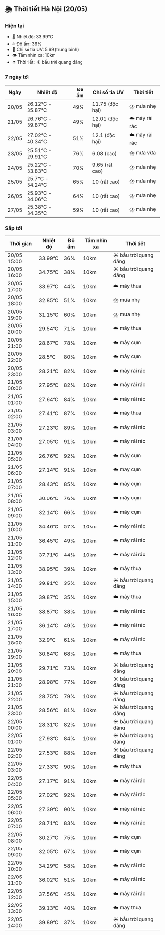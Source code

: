 ## 🌦️ Thời tiết Hà Nội (20/05)

### Hiện tại

- 🌡️ Nhiệt độ: 33.99℃
- 💦 Độ ẩm: 36%
- 🌟 Chỉ số tia UV: 5.69 (trung bình)
- 👁️ Tầm nhìn xa: 10km
- ☂️ Thời tiết: ☀️ bầu trời quang đãng

### 7 ngày tới

| Ngày | Nhiệt độ | Độ ẩm | Chỉ số tia UV | Thời tiết |
| --- | --- | --- | --- | --- |
| 20/05 | 26.12℃ - 35.87℃ | 49% | 11.75 (độc hại) | ⛈️ mưa nhẹ |
| 21/05 | 26.76℃ - 39.87℃ | 49% | 12.01 (độc hại) | ☁️ mây rải rác |
| 22/05 | 27.02℃ - 40.34℃ | 51% | 12.1 (độc hại) | ☁️ mây rải rác |
| 23/05 | 25.51℃ - 29.91℃ | 76% | 6.08 (cao) | ⛈️ mưa vừa |
| 24/05 | 25.22℃ - 33.83℃ | 70% | 9.65 (rất cao) | ⛈️ mưa nhẹ |
| 25/05 | 25.7℃ - 34.24℃ | 65% | 10 (rất cao) | ⛈️ mưa nhẹ |
| 26/05 | 25.93℃ - 34.06℃ | 64% | 10 (rất cao) | ⛈️ mưa nhẹ |
| 27/05 | 25.38℃ - 34.35℃ | 59% | 10 (rất cao) | ⛈️ mưa nhẹ |

### Sắp tới

| Thời gian | Nhiệt độ | Độ ẩm | Tầm nhìn xa | Thời tiết |
| --- | --- | --- | --- | --- |
| 20/05 15:00 | 33.99℃ | 36% | 10km | ☀️ bầu trời quang đãng |
| 20/05 16:00 | 34.75℃ | 38% | 10km | ☀️ bầu trời quang đãng |
| 20/05 17:00 | 33.97℃ | 44% | 10km | ☁️ mây thưa |
| 20/05 18:00 | 32.85℃ | 51% | 10km | ⛈️ mưa nhẹ |
| 20/05 19:00 | 31.15℃ | 60% | 10km | ⛈️ mưa nhẹ |
| 20/05 20:00 | 29.54℃ | 71% | 10km | ☁️ mây thưa |
| 20/05 21:00 | 28.67℃ | 78% | 10km | ☁️ mây cụm |
| 20/05 22:00 | 28.5℃ | 80% | 10km | ☁️ mây cụm |
| 20/05 23:00 | 28.21℃ | 82% | 10km | ☁️ mây rải rác |
| 21/05 00:00 | 27.95℃ | 82% | 10km | ☁️ mây rải rác |
| 21/05 01:00 | 27.64℃ | 84% | 10km | ☁️ mây rải rác |
| 21/05 02:00 | 27.41℃ | 87% | 10km | ☁️ mây thưa |
| 21/05 03:00 | 27.23℃ | 89% | 10km | ☁️ mây rải rác |
| 21/05 04:00 | 27.05℃ | 91% | 10km | ☁️ mây rải rác |
| 21/05 05:00 | 26.76℃ | 92% | 10km | ☁️ mây cụm |
| 21/05 06:00 | 27.14℃ | 91% | 10km | ☁️ mây cụm |
| 21/05 07:00 | 28.43℃ | 85% | 10km | ☁️ mây cụm |
| 21/05 08:00 | 30.06℃ | 76% | 10km | ☁️ mây cụm |
| 21/05 09:00 | 32.14℃ | 66% | 10km | ☁️ mây cụm |
| 21/05 10:00 | 34.46℃ | 57% | 10km | ☁️ mây rải rác |
| 21/05 11:00 | 36.45℃ | 49% | 10km | ☁️ mây rải rác |
| 21/05 12:00 | 37.71℃ | 44% | 10km | ☁️ mây rải rác |
| 21/05 13:00 | 38.95℃ | 39% | 10km | ☁️ mây thưa |
| 21/05 14:00 | 39.81℃ | 35% | 10km | ☀️ bầu trời quang đãng |
| 21/05 15:00 | 39.87℃ | 35% | 10km | ☁️ mây thưa |
| 21/05 16:00 | 38.87℃ | 38% | 10km | ☁️ mây rải rác |
| 21/05 17:00 | 36.14℃ | 49% | 10km | ☁️ mây rải rác |
| 21/05 18:00 | 32.9℃ | 61% | 10km | ☁️ mây rải rác |
| 21/05 19:00 | 30.84℃ | 68% | 10km | ☁️ mây thưa |
| 21/05 20:00 | 29.71℃ | 73% | 10km | ☀️ bầu trời quang đãng |
| 21/05 21:00 | 28.98℃ | 77% | 10km | ☀️ bầu trời quang đãng |
| 21/05 22:00 | 28.75℃ | 79% | 10km | ☀️ bầu trời quang đãng |
| 21/05 23:00 | 28.56℃ | 81% | 10km | ☀️ bầu trời quang đãng |
| 22/05 00:00 | 28.31℃ | 82% | 10km | ☀️ bầu trời quang đãng |
| 22/05 01:00 | 27.93℃ | 84% | 10km | ☀️ bầu trời quang đãng |
| 22/05 02:00 | 27.53℃ | 88% | 10km | ☀️ bầu trời quang đãng |
| 22/05 03:00 | 27.33℃ | 90% | 10km | ☁️ mây thưa |
| 22/05 04:00 | 27.17℃ | 91% | 10km | ☁️ mây rải rác |
| 22/05 05:00 | 27.02℃ | 92% | 10km | ☁️ mây rải rác |
| 22/05 06:00 | 27.39℃ | 90% | 10km | ☁️ mây rải rác |
| 22/05 07:00 | 28.71℃ | 83% | 10km | ☁️ mây rải rác |
| 22/05 08:00 | 30.27℃ | 75% | 10km | ☁️ mây cụm |
| 22/05 09:00 | 32.05℃ | 67% | 10km | ☁️ mây cụm |
| 22/05 10:00 | 34.29℃ | 58% | 10km | ☁️ mây rải rác |
| 22/05 11:00 | 36.02℃ | 51% | 10km | ☁️ mây rải rác |
| 22/05 12:00 | 37.56℃ | 45% | 10km | ☁️ mây rải rác |
| 22/05 13:00 | 39.13℃ | 40% | 10km | ☁️ mây thưa |
| 22/05 14:00 | 39.89℃ | 37% | 10km | ☀️ bầu trời quang đãng |
